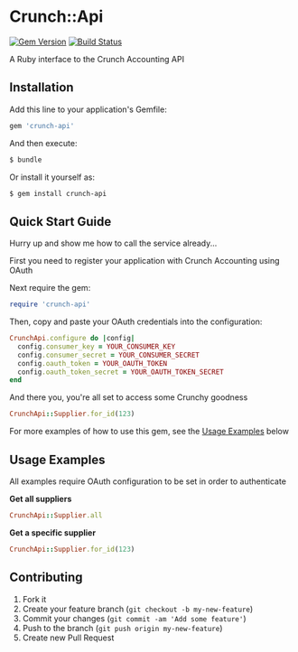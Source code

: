# Crunch::Api

[![Gem Version](https://badge.fury.io/rb/crunch-api.png)][gem]
[![Build Status](https://travis-ci.org/achambers/crunch-api.png)][travis]

[gem]: http://badge.fury.io/rb/crunch-api
[travis]: https://travis-ci.org/achambers/crunch-api

A Ruby interface to the Crunch Accounting API

## Installation

Add this line to your application's Gemfile:

```ruby
gem 'crunch-api'
```

And then execute:

```bash
$ bundle
```

Or install it yourself as:

```bash
$ gem install crunch-api
```

## Quick Start Guide

Hurry up and show me how to call the service already...

First you need to register your application with Crunch Accounting using OAuth

Next require the gem:

```ruby
require 'crunch-api'
```

Then, copy and paste your OAuth credentials into the configuration:

```ruby
CrunchApi.configure do |config|
  config.consumer_key = YOUR_CONSUMER_KEY
  config.consumer_secret = YOUR_CONSUMER_SECRET
  config.oauth_token = YOUR_OAUTH_TOKEN
  config.oauth_token_secret = YOUR_OAUTH_TOKEN_SECRET
end
```

And there you, you're all set to access some Crunchy goodness

```ruby
CrunchApi::Supplier.for_id(123)
```

For more examples of how to use this gem, see the [Usage Examples][] below

[Usage Examples]: #usage-examples

## Usage Examples

All examples require OAuth configuration to be set in order to authenticate

**Get all suppliers**

```ruby
CrunchApi::Supplier.all
```

**Get a specific supplier**

```ruby
CrunchApi::Supplier.for_id(123)
```

## Contributing

1. Fork it
2. Create your feature branch (`git checkout -b my-new-feature`)
3. Commit your changes (`git commit -am 'Add some feature'`)
4. Push to the branch (`git push origin my-new-feature`)
5. Create new Pull Request
